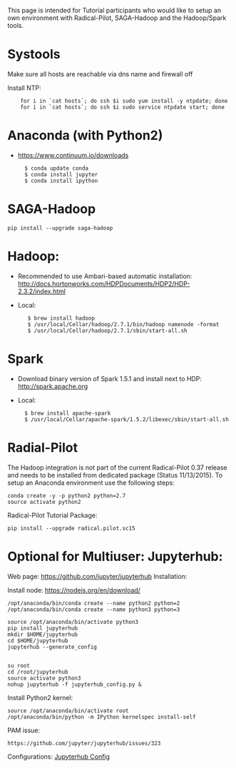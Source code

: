 This page is intended for Tutorial participants who would like to setup an own environment with Radical-Pilot, SAGA-Hadoop and the Hadoop/Spark tools.

# Systools

Make sure all hosts are reachable via dns name and firewall off

Install NTP:
        
        for i in `cat hosts`; do ssh $i sudo yum install -y ntpdate; done
        for i in `cat hosts`; do ssh $i sudo service ntpdate start; done

# Anaconda (with Python2)

* https://www.continuum.io/downloads

        $ conda update conda
        $ conda install jupyter
        $ conda install ipython

# SAGA-Hadoop

    pip install --upgrade saga-hadoop

# Hadoop:

* Recommended to use Ambari-based automatic installation: <http://docs.hortonworks.com/HDPDocuments/HDP2/HDP-2.3.2/index.html>
* Local:
     
         $ brew install hadoop
         $ /usr/local/Cellar/hadoop/2.7.1/bin/hadoop namenode -format
         $ /usr/local/Cellar/hadoop/2.7.1/sbin/start-all.sh

# Spark

* Download binary version of Spark 1.5.1 and install next to HDP: <http://spark.apache.org>
* Local:
       
        $ brew install apache-spark 
        $ /usr/local/Cellar/apache-spark/1.5.2/libexec/sbin/start-all.sh

# Radial-Pilot

The Hadoop integration is not part of the current Radical-Pilot 0.37 release and needs to be installed from dedicated package (Status 11/13/2015). To setup an Anaconda environment use the following steps:

    conda create -y -p python2 python=2.7 
    source activate python2

Radical-Pilot Tutorial Package:

    pip install --upgrade radical.pilot.sc15


# Optional for Multiuser: Jupyterhub: 

Web page: <https://github.com/jupyter/jupyterhub>
Installation:

Install node: <https://nodejs.org/en/download/>

    /opt/anaconda/bin/conda create --name python2 python=2
    /opt/anaconda/bin/conda create --name python3 python=3

    source /opt/anaconda/bin/activate python3
    pip install jupyterhub
    mkdir $HOME/jupyterhub
    cd $HOME/jupyterhub
    jupyterhub --generate_config


    su root
    cd /root/jupyterhub
    source activate python3
    nohup jupyterhub -f jupyterhub_config.py &

Install Python2 kernel:

    source /opt/anaconda/bin/activate root
    /opt/anaconda/bin/python -m IPython kernelspec install-self
    
PAM issue:

    https://github.com/jupyter/jupyterhub/issues/323

Configurations: [Jupyterhub Config](./configs/jupyterhub_config.py)



